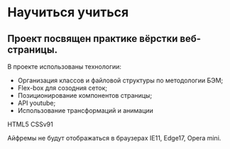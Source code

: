 # **Научиться учиться**

## Проект посвящен практике вёрстки веб-страницы.


В проекте использованы технологии: 

* Организация классов и файловой структуры по методологии БЭМ;
* Flex-box для созодния сеток;
* Позиционирование компонентов страницы;
* API youtube;
* Использование трансформаций и анимации

HTML5
CSSv91

Айфремы не будут отображаться в браузерах IE11, Edge17, Opera mini.
